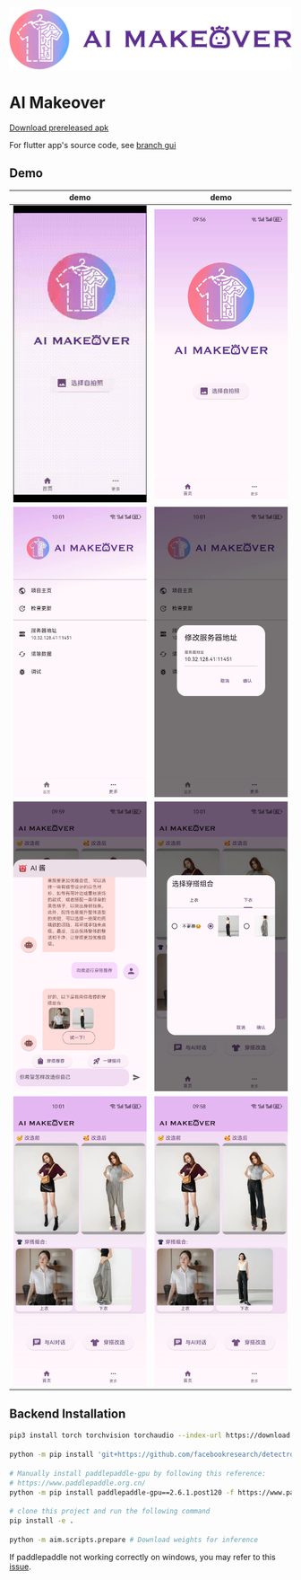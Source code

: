 ![banner](./asset/banner.png)

# AI Makeover

[Download prereleased apk](https://github.com/JesseSenior/aim/releases/download/v0.0.1/aim.apk)

For flutter app's source code, see [branch gui](https://github.com/JesseSenior/aim/tree/gui)

## Demo

| demo                   | demo                   |
| ---------------------- | ---------------------- |
| ![](./asset/demo0.gif) | ![](./asset/demo1.jpg) |
| ![](./asset/demo2.jpg) | ![](./asset/demo3.jpg) |
| ![](./asset/demo4.jpg) | ![](./asset/demo5.jpg) |
| ![](./asset/demo6.jpg) | ![](./asset/demo7.jpg) |

## Backend Installation

```bash
pip3 install torch torchvision torchaudio --index-url https://download.pytorch.org/whl/cu121

python -m pip install 'git+https://github.com/facebookresearch/detectron2.git'

# Manually install paddlepaddle-gpu by following this reference:
# https://www.paddlepaddle.org.cn/
python -m pip install paddlepaddle-gpu==2.6.1.post120 -f https://www.paddlepaddle.org.cn/whl/windows/mkl/avx/stable.html

# clone this project and run the following command
pip install -e .

python -m aim.scripts.prepare # Download weights for inference
```

If paddlepaddle not working correctly on windows, you may refer to this [issue](https://github.com/PaddlePaddle/PaddleOCR/issues/11230).
